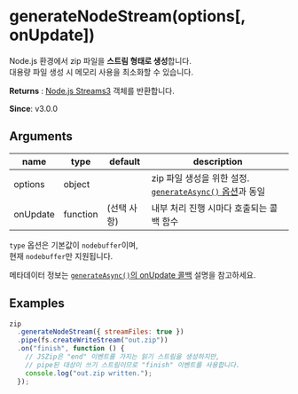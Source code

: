 # generateNodeStream(options[, onUpdate])

Node.js 환경에서 zip 파일을 **스트림 형태로 생성**합니다.  
대용량 파일 생성 시 메모리 사용을 최소화할 수 있습니다.

**Returns** : [Node.js Streams3](https://github.com/nodejs/readable-stream) 객체를 반환합니다.

**Since**: v3.0.0

## Arguments

| name     | type     | default     | description                                                                                                              |
| -------- | -------- | ----------- | ------------------------------------------------------------------------------------------------------------------------ |
| options  | object   |             | zip 파일 생성을 위한 설정. [`generateAsync()` 옵션]({{site.baseurl}}/documentation/api_jszip/generate_async.html)과 동일 |
| onUpdate | function | (선택 사항) | 내부 처리 진행 시마다 호출되는 콜백 함수                                                                                 |

`type` 옵션은 기본값이 `nodebuffer`이며,  
현재 `nodebuffer`만 지원됩니다.

메타데이터 정보는 [`generateAsync()`의 onUpdate 콜백]({{site.baseurl}}/documentation/api_jszip/generate_async.html#onupdate-callback) 설명을 참고하세요.

## Examples

```js
zip
  .generateNodeStream({ streamFiles: true })
  .pipe(fs.createWriteStream("out.zip"))
  .on("finish", function () {
    // JSZip은 "end" 이벤트를 가지는 읽기 스트림을 생성하지만,
    // pipe된 대상이 쓰기 스트림이므로 "finish" 이벤트를 사용합니다.
    console.log("out.zip written.");
  });
```
